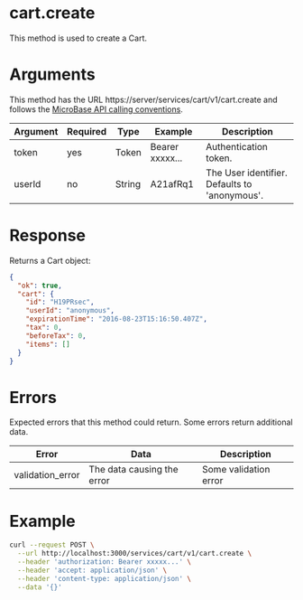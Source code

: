 # cart.create

This method is used to create a Cart.

# Arguments

This method has the URL https://server/services/cart/v1/cart.create and
follows the [MicroBase API calling conventions](../calling-conventions.html).

Argument | Required | Type | Example | Description
---------|----------|------|---------|------------
token   | yes | Token  | Bearer xxxxx... | Authentication token.
userId  | no  | String | A21afRq1        | The User identifier. Defaults to 'anonymous'.

# Response

Returns a Cart object:

```json
{
  "ok": true,
  "cart": {
    "id": "H19PRsec",
    "userId": "anonymous",
    "expirationTime": "2016-08-23T15:16:50.407Z",
    "tax": 0,
    "beforeTax": 0,
    "items": []
  }
}
```

# Errors

Expected errors that this method could return. Some errors return additional data.

Error | Data | Description
------|------|------------
validation_error | The data causing the error | Some validation error

# Example

```bash
curl --request POST \
  --url http://localhost:3000/services/cart/v1/cart.create \
  --header 'authorization: Bearer xxxxx...' \
  --header 'accept: application/json' \
  --header 'content-type: application/json' \
  --data '{}'
```
